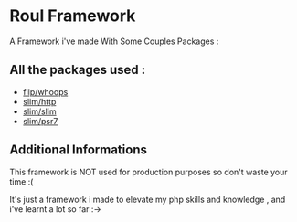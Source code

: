 
# Roul Framework

A Framework i've made With Some Couples Packages :



## All the packages used :

 - [filp/whoops](https://packagist.org/packages/filp/whoops)
 - [slim/http](https://packagist.org/packages/slim/http)
 - [slim/slim](https://packagist.org/packages/slim/slim)
  - [slim/psr7](https://packagist.org/packages/slim/psr7)



## Additional Informations

This framework is NOT used for production purposes so don't waste your time :(

It's just a framework i made to elevate my php skills and knowledge , and i've learnt a lot so far :->



